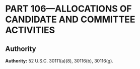 # PART 106—ALLOCATIONS OF CANDIDATE AND COMMITTEE ACTIVITIES


## Authority

**Authority:** 52 U.S.C. 30111(a)(8), 30116(b), 30116(g).




